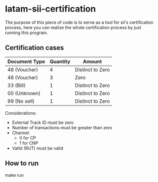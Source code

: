 # latam-sii-certification

The purpose of this piece of code is to serve as a tool for sii's certification process, here you can realize the whole certification process by just running this program.

## Certification cases

| Document Type | Quantity | Amount           |
|---------------|----------|------------------|
| 48 (Voucher)  | 4        | Distinct to Zero |
| 48 (Voucher)  | 3        | Zero             |
| 33 (Bill)     | 1        | Distinct to Zero |
| 00 (Unknown)   | 1        | Distinct to Zero |
| 99 (No sell)  | 1        | Distinct to Zero |

Considerations: 
- External Track ID must be zero
- Number of transactions must be greater than zero
- Channel:
    - 0 for CP
    - 1 for CNP
- VatId (RUT) must be valid 

## How to run 

make run